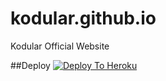 # kodular.github.io
Kodular Official Website

##Deploy
[![Deploy To Heroku](https://www.herokucdn.com/deploy/button.svg)](https://dashboard.heroku.com/deploy?template=https://github.com/its-Devendra/kodular.github.io)
